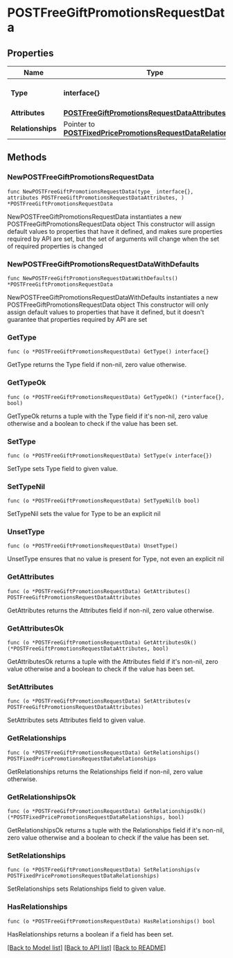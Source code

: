 # POSTFreeGiftPromotionsRequestData

## Properties

Name | Type | Description | Notes
------------ | ------------- | ------------- | -------------
**Type** | **interface{}** | The resource&#39;s type | 
**Attributes** | [**POSTFreeGiftPromotionsRequestDataAttributes**](POSTFreeGiftPromotionsRequestDataAttributes.md) |  | 
**Relationships** | Pointer to [**POSTFixedPricePromotionsRequestDataRelationships**](POSTFixedPricePromotionsRequestDataRelationships.md) |  | [optional] 

## Methods

### NewPOSTFreeGiftPromotionsRequestData

`func NewPOSTFreeGiftPromotionsRequestData(type_ interface{}, attributes POSTFreeGiftPromotionsRequestDataAttributes, ) *POSTFreeGiftPromotionsRequestData`

NewPOSTFreeGiftPromotionsRequestData instantiates a new POSTFreeGiftPromotionsRequestData object
This constructor will assign default values to properties that have it defined,
and makes sure properties required by API are set, but the set of arguments
will change when the set of required properties is changed

### NewPOSTFreeGiftPromotionsRequestDataWithDefaults

`func NewPOSTFreeGiftPromotionsRequestDataWithDefaults() *POSTFreeGiftPromotionsRequestData`

NewPOSTFreeGiftPromotionsRequestDataWithDefaults instantiates a new POSTFreeGiftPromotionsRequestData object
This constructor will only assign default values to properties that have it defined,
but it doesn't guarantee that properties required by API are set

### GetType

`func (o *POSTFreeGiftPromotionsRequestData) GetType() interface{}`

GetType returns the Type field if non-nil, zero value otherwise.

### GetTypeOk

`func (o *POSTFreeGiftPromotionsRequestData) GetTypeOk() (*interface{}, bool)`

GetTypeOk returns a tuple with the Type field if it's non-nil, zero value otherwise
and a boolean to check if the value has been set.

### SetType

`func (o *POSTFreeGiftPromotionsRequestData) SetType(v interface{})`

SetType sets Type field to given value.


### SetTypeNil

`func (o *POSTFreeGiftPromotionsRequestData) SetTypeNil(b bool)`

 SetTypeNil sets the value for Type to be an explicit nil

### UnsetType
`func (o *POSTFreeGiftPromotionsRequestData) UnsetType()`

UnsetType ensures that no value is present for Type, not even an explicit nil
### GetAttributes

`func (o *POSTFreeGiftPromotionsRequestData) GetAttributes() POSTFreeGiftPromotionsRequestDataAttributes`

GetAttributes returns the Attributes field if non-nil, zero value otherwise.

### GetAttributesOk

`func (o *POSTFreeGiftPromotionsRequestData) GetAttributesOk() (*POSTFreeGiftPromotionsRequestDataAttributes, bool)`

GetAttributesOk returns a tuple with the Attributes field if it's non-nil, zero value otherwise
and a boolean to check if the value has been set.

### SetAttributes

`func (o *POSTFreeGiftPromotionsRequestData) SetAttributes(v POSTFreeGiftPromotionsRequestDataAttributes)`

SetAttributes sets Attributes field to given value.


### GetRelationships

`func (o *POSTFreeGiftPromotionsRequestData) GetRelationships() POSTFixedPricePromotionsRequestDataRelationships`

GetRelationships returns the Relationships field if non-nil, zero value otherwise.

### GetRelationshipsOk

`func (o *POSTFreeGiftPromotionsRequestData) GetRelationshipsOk() (*POSTFixedPricePromotionsRequestDataRelationships, bool)`

GetRelationshipsOk returns a tuple with the Relationships field if it's non-nil, zero value otherwise
and a boolean to check if the value has been set.

### SetRelationships

`func (o *POSTFreeGiftPromotionsRequestData) SetRelationships(v POSTFixedPricePromotionsRequestDataRelationships)`

SetRelationships sets Relationships field to given value.

### HasRelationships

`func (o *POSTFreeGiftPromotionsRequestData) HasRelationships() bool`

HasRelationships returns a boolean if a field has been set.


[[Back to Model list]](../README.md#documentation-for-models) [[Back to API list]](../README.md#documentation-for-api-endpoints) [[Back to README]](../README.md)


